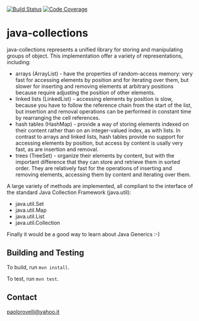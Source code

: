 [![Build Status](https://travis-ci.org/epalrov/java-collections.svg?branch=master)](https://travis-ci.org/epalrov/java-collections)
[![Code Coverage](https://codecov.io/gh/epalrov/java-collections/branch/master/graph/badge.svg)](https://codecov.io/gh/epalrov/java-collections)

# java-collections

java-collections represents a unified library for storing and manipulating groups of object. This implementation offer a variety of representations, including:
 - arrays (ArrayList) - have the properties of random-access memory: very fast for accessing elements by position and for iterating over them, but slower for inserting and removing elements at arbitrary positions because require adjusting the position of other elements.
 - linked lists (LinkedList) - accessing elements by position is slow, because you have to follow the reference chain from the start of the list, but insertion and removal operations can be performed in constant time by rearranging the cell references.
 - hash tables (HashMap) - provide a way of storing elements indexed on their content rather than on an integer-valued index, as with lists. In contrast to arrays and linked lists, hash tables provide no support for accessing elements by position, but access by content is usally very fast, as are insertion and removal.
 - trees (TreeSet) - organize their elements by content, but with the important difference that they can store and retrieve them in sorted order. They are relatively fast for the operations of inserting and removing elements, accessing them by content and iterating over them.

A large variety of methods are implemented, all compliant to the interface of the standard Java Collection Framework (java.util):
 - java.util.Set
 - java.util.Map
 - java.util.List
 - java.util.Collection

Finally it would be a good way to learn about Java Generics :-)

## Building and Testing

To build, run `mvn install`.

To test, run `mvn test`.

## Contact

paolorovelli@yahoo.it

